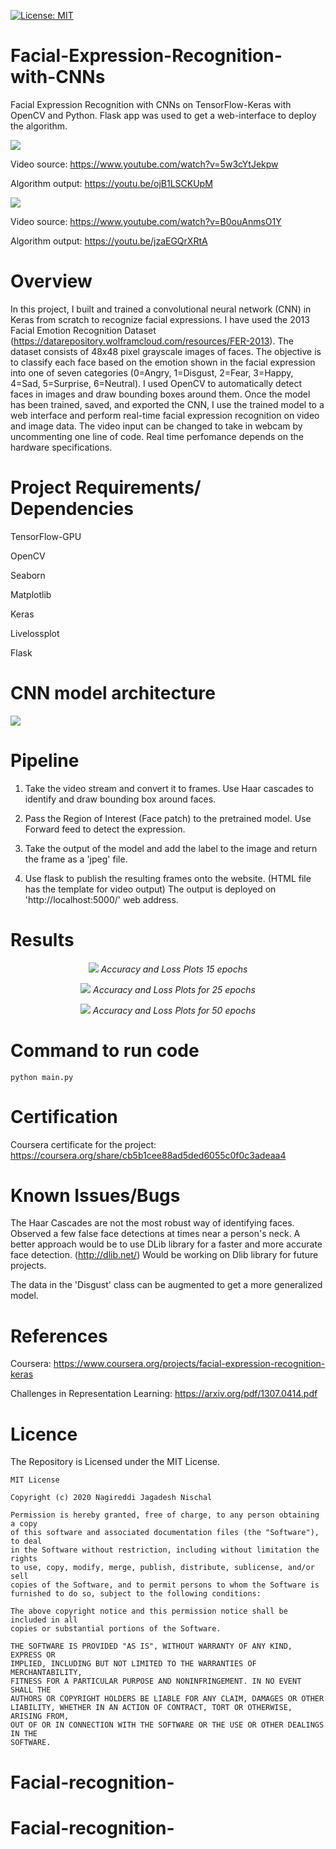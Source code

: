 [![License: MIT](https://img.shields.io/badge/License-MIT-yellow.svg)](https://opensource.org/licenses/MIT)

# Facial-Expression-Recognition-with-CNNs
Facial Expression Recognition with CNNs on TensorFlow-Keras with OpenCV and Python. Flask app was used to get a web-interface to deploy the algorithm.  

![](Outputs/video1.gif)

Video source: https://www.youtube.com/watch?v=5w3cYtJekpw

Algorithm output: https://youtu.be/ojB1LSCKUpM

![](Outputs/video2.gif)

Video source: https://www.youtube.com/watch?v=B0ouAnmsO1Y

Algorithm output: https://youtu.be/jzaEGQrXRtA

# Overview

In this project, I built and trained a convolutional neural network (CNN) in Keras from scratch to recognize facial expressions. I have used the 2013 Facial Emotion Recognition Dataset (https://datarepository.wolframcloud.com/resources/FER-2013). The dataset consists of 48x48 pixel grayscale images of faces. The objective is to classify each face based on the emotion shown in the facial expression into one of seven categories (0=Angry, 1=Disgust, 2=Fear, 3=Happy, 4=Sad, 5=Surprise, 6=Neutral). I used OpenCV to automatically detect faces in images and draw bounding boxes around them. Once the model has been trained, saved, and exported the CNN, I use the trained model to a web interface and perform real-time facial expression recognition on video and image data. The video input can be changed to take in webcam by uncommenting one line of code. Real time perfomance depends on the hardware specifications.

# Project Requirements/ Dependencies
TensorFlow-GPU

OpenCV

Seaborn

Matplotlib

Keras

Livelossplot

Flask

# CNN model architecture
<p align="left">
  <img src="Outputs/CNN.png">
</p>

# Pipeline

1) Take the video stream and convert it to frames. Use Haar cascades to identify and draw bounding box around faces.

2) Pass the Region of Interest (Face patch) to the pretrained model. Use Forward feed to detect the expression.

3) Take the output of the model and add the label to the image and return the frame as a 'jpeg' file.

4) Use flask to publish the resulting frames onto the website. (HTML file has the template for video output) The output is deployed on 'http://localhost:5000/' web address.

# Results
<p align="center">
<img src="Outputs/Graph_15_epoch.png">
<em> Accuracy and Loss Plots 15 epochs</em>
</p>



<p align="center">
<img src="Outputs/Graph_25_epoch.png">
<em> Accuracy and Loss Plots for 25 epochs</em>
</p>



<p align="center">
<img src="Outputs/Graph_50_epoch.png">
<em> Accuracy and Loss Plots for 50 epochs</em>
</p>


# Command to run code
```
python main.py
```
# Certification 

Coursera certificate for the project: https://coursera.org/share/cb5b1cee88ad5ded6055c0f0c3adeaa4

# Known Issues/Bugs

The Haar Cascades are not the most robust way of identifying faces. Observed a few false face detections at times near a person's neck. A better approach would be to use DLib library for a faster and more accurate face detection. (http://dlib.net/) Would be working on Dlib library for future projects.

The data in the 'Disgust' class can be augmented to get a more generalized model. 

# References
Coursera: https://www.coursera.org/projects/facial-expression-recognition-keras

Challenges in Representation Learning: https://arxiv.org/pdf/1307.0414.pdf

# Licence
The Repository is Licensed under the MIT License.
```
MIT License

Copyright (c) 2020 Nagireddi Jagadesh Nischal

Permission is hereby granted, free of charge, to any person obtaining a copy
of this software and associated documentation files (the "Software"), to deal
in the Software without restriction, including without limitation the rights
to use, copy, modify, merge, publish, distribute, sublicense, and/or sell
copies of the Software, and to permit persons to whom the Software is
furnished to do so, subject to the following conditions:

The above copyright notice and this permission notice shall be included in all
copies or substantial portions of the Software.

THE SOFTWARE IS PROVIDED "AS IS", WITHOUT WARRANTY OF ANY KIND, EXPRESS OR
IMPLIED, INCLUDING BUT NOT LIMITED TO THE WARRANTIES OF MERCHANTABILITY,
FITNESS FOR A PARTICULAR PURPOSE AND NONINFRINGEMENT. IN NO EVENT SHALL THE
AUTHORS OR COPYRIGHT HOLDERS BE LIABLE FOR ANY CLAIM, DAMAGES OR OTHER
LIABILITY, WHETHER IN AN ACTION OF CONTRACT, TORT OR OTHERWISE, ARISING FROM,
OUT OF OR IN CONNECTION WITH THE SOFTWARE OR THE USE OR OTHER DEALINGS IN THE
SOFTWARE.
```
# Facial-recognition-
# Facial-recognition-
